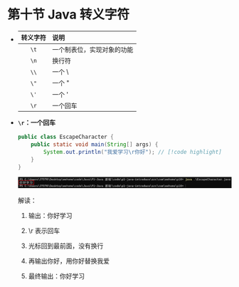 # 第十节 Java 转义字符

- |   转义字符   | 说明            |
  |:--------:|---------------|
  |   `\t`   | 一个制表位，实现对象的功能 |
  |   `\n`   | 换行符           |
  |   `\\`   | 一个 \          |
  |   `\"`   | 一个 "          |
  |   `\'`   | 一个 '          |
  |   `\r`   | 一个回车          |

- **`\r`：一个回车**

  ```java
  public class EscapeCharacter {
      public static void main(String[] args) {
          System.out.println("我爱学习\r你好"); // [!code highlight]
      }
  }
  ```

  ![](https://raw.githubusercontent.com/wehome-h/typora-images-repository/main/images/20240413210943.png)

  解读：
  1. 输出：你好学习
  
  2. \r 表示回车

  3. 光标回到最前面，没有换行

  4. 再输出你好，用你好替换我爱

  5. 最终输出：你好学习
